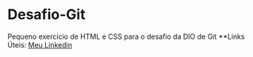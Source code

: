 # Desafio-Git
Pequeno exercício de HTML e CSS para o desafio da DIO de Git 
**Links Úteis:
[Meu Linkedin](https://www.linkedin.com/in/paulo-borges-4b521b1b9/)
